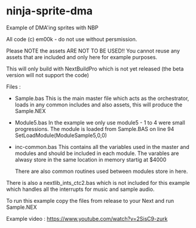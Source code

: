 # ninja-sprite-dma
 Example of DMA'ing sprites with NBP

All code (c) em00k - do not use without persmission. 

Please NOTE the assets ARE NOT TO BE USED!! You cannot reuse any assets 
that are included and only here for example purposes. 

This will only build with NextBuildPro which is not yet released (the beta version will not support the code)

Files :

- Sample.bas
    This is the main master file which acts as the orchestrator, loads in 
    any common includes and also assets, this will produce the Sample.NEX

- Module5.bas
    In the example we only use module5 - 1 to 4 were small progressions. The module is loaded from Sample.BAS on line 94 SetLoadModule(ModuleSample5,0,0)

- inc-common.bas
    This contains all the variables used in the master and modules and should be included in each module. The varables are alwasy store in the same location in memory startig at $4000

    There are also common routines used between modules store in here. 

There is also a nextlib_ints_ctc2.bas which is not included for this example which handles all the interrupts for music and sample audio. 

To run this example copy the files from release to your Next and run Sample.NEX

Example video : https://www.youtube.com/watch?v=2SisC9-zurk

